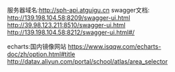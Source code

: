 服务器域名:http://sph-api.atguigu.cn
swagger文档:
http://139.198.104.58:8209/swagger-ui.html
http://39.98.123.211:8510/swagger-ui.html
http://139.198.104.58:8212/swagger-ui.html#/


echarts:国内镜像网站
https://www.isqqw.com/echarts-doc/zh/option.html#title
http://datav.aliyun.com/portal/school/atlas/area_selector